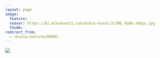 ```yaml
---
layout: page
image:
  feature:
  teaser: https://b2.minimuutti.com/mikin-kuvat/2/IMG_9106-245px.jpg
  thumb:
redirect_from:
  - /kuvia-mikista/00001
---
```


![](https://b2.minimuutti.com/mikin-kuvat/3/IMG_9106-800px.jpg)
